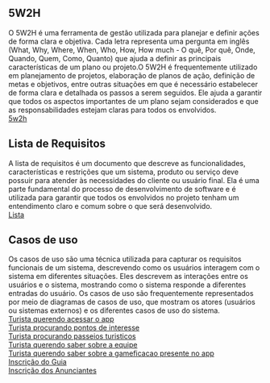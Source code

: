 ## 5W2H  
O 5W2H é uma ferramenta de gestão utilizada para planejar e definir ações de forma clara e objetiva. Cada letra representa uma pergunta em inglês (What, Why, Where, When, Who, How, How much - O quê, Por quê, Onde, Quando, Quem, Como, Quanto) que ajuda a definir as principais características de um plano ou projeto.O 5W2H é frequentemente utilizado em planejamento de projetos, elaboração de planos de ação, definição de metas e objetivos, entre outras situações em que é necessário estabelecer de forma clara e detalhada os passos a serem seguidos. Ele ajuda a garantir que todos os aspectos importantes de um plano sejam considerados e que as responsabilidades estejam claras para todos os envolvidos.  
[5w2h](5W2H.md)  

## Lista de Requisitos  
A lista de requisitos é um documento que descreve as funcionalidades, características e restrições que um sistema, produto ou serviço deve possuir para atender às necessidades do cliente ou usuário final. Ela é uma parte fundamental do processo de desenvolvimento de software e é utilizada para garantir que todos os envolvidos no projeto tenham um entendimento claro e comum sobre o que será desenvolvido.  
[Lista](lista_de_requisitos.md)  

## Casos de uso  
Os casos de uso são uma técnica utilizada para capturar os requisitos funcionais de um sistema, descrevendo como os usuários interagem com o sistema em diferentes situações. Eles descrevem as interações entre os usuários e o sistema, mostrando como o sistema responde a diferentes entradas do usuário. Os casos de uso são frequentemente representados por meio de diagramas de casos de uso, que mostram os atores (usuários ou sistemas externos) e os diferentes casos de uso do sistema.  
[Turista querendo acessar o app](CasoDeUso/Acessaroapp.md)  
[Turista procurando pontos de interesse](CasoDeUso/Procurarpontosinteresse.md)  
[Turista procurando passeios turisticos](CasoDeUso/Procurarpasseio.md)  
[Turista querendo saber sobre a equipe](CasoDeUso/Procurarsobrenos.md)  
[Turista querendo saber sobre a gameficacao presente no app](CasoDeUso/AcessarGameficacao.md)  
[Inscrição do Guia](CasoDeUso/Inscreverguia.md)  
[Inscrição dos Anunciantes](CasoDeUso/Inscreveranunciante.md)  
